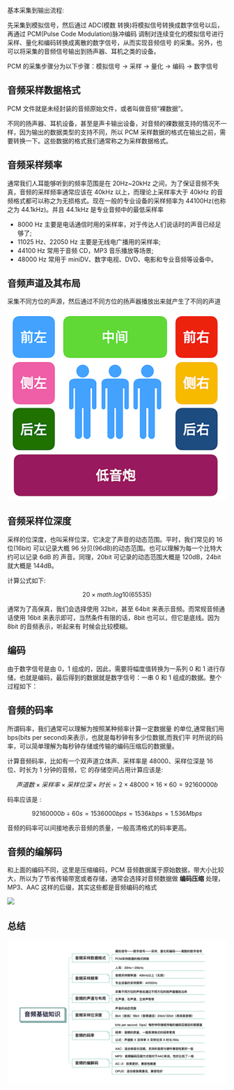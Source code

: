 基本采集到输出流程:

先采集到模拟信号，然后通过 ADC(模数 转换)将模拟信号转换成数字信号以后，再通过 PCM(Pulse Code Modulation)脉冲编码 调制对连续变化的模拟信号进行采样、量化和编码转换成离散的数字信号，从而实现音频信号 的采集。另外，也可以将采集的音频信号输出到扬声器、耳机之类的设备。

PCM 的采集步骤分为以下步骤：模拟信号 -> 采样 -> 量化 -> 编码 -> 数字信号

## 音频采样数据格式

PCM 文件就是未经封装的音频原始文件，或者叫做音频“裸数据”。

不同的扬声器、耳机设备，甚至是声卡输出设备，对音频的裸数据支持的情况不一样，因为输出的数据类型的支持不同，所以 PCM 采样数据的格式在输出之前，需要转换一下。这些数据的格式我们通常称之为采样数据格式。

## 音频采样频率

通常我们人耳能够听到的频率范围是在 20Hz~20kHz 之间，为了保证音频不失真，音频的采样频率通常应该在 40kHz 以上，而理论上采样率大于 40kHz 的音 频格式都可以称之为无损格式。现在一般的专业设备的采样频率为 44100Hz(也称之为 44.1kHz)。并且 44.1kHz 是专业音频中的最低采样率

- 8000 Hz 主要是电话通信时用的采样率，对于传达人们说话时的声音已经足够了;
- 11025 Hz、22050 Hz 主要是无线电广播用的采样率;
- 44100 Hz 常用于音频 CD，MP3 音乐播放等场景;
- 48000 Hz 常用于 miniDV、数字电视、DVD、电影和专业音频等设备中。

## 音频声道及其布局

采集不同方位的声源，然后通过不同方位的扬声器播放出来就产生了不同的声道

![](https://raw.githubusercontent.com/mikaelzero/ImageSource/main/uPic/YtIGDp.png)

## 音频采样位深度

采样的位深度，也叫采样位深，它决定了声音的动态范围。平时，我们常见的 16 位(16bit) 可以记录大概 96 分贝(96dB)的动态范围。也可以理解为每一个比特大约可以记录 6dB 的 声音。同理，20bit 可记录的动态范围大概是 120dB，24bit 就大概是 144dB。

计算公式如下:

$$
20\times math.log10(65535)
$$

通常为了高保真，我们会选择使用 32bit，甚至 64bit 来表示音频。而常规音频通话使用 16bit 来表示即可，当然条件有限的话，8bit 也可以，但它是底线。因为 8bit 的音频表示，听起来有 时候会比较模糊。

## 编码

由于数字信号是由 0，1 组成的，因此，需要将幅度值转换为一系列 0 和 1 进行存储，也就是编码，最后得到的数据就是数字信号：一串 0 和 1 组成的数据。整个过程如下：

## 音频的码率

所谓码率，我们通常可以理解为按照某种频率计算一定数据量 的单位,通常我们用 bps(bits per second)来表示，也就是每秒钟有多少位数据,而我们平 时所说的码率，可以简单理解为每秒钟存储或传输的编码压缩后的数据量。

计算音频码率，比如有一个双声道立体声、采样率是 48000、采样位深是 16 位、时长为 1 分钟的音频，它 的存储空间占用计算应该是:

$$
声道数 × 采样率 × 采样位深 × 时长 = 2 × 48000 × 16 × 60 = 92160000b
$$

码率应该是 :

$$
92160000b ÷ 60s = 1536000bps = 1536kbps = 1.536Mbps
$$

音频的码率可以间接地表示音频的质量，一般高清格式的码率更高。

## 音频的编解码

和上面的编码不同，这里是压缩编码，PCM 音频数据属于原始数据，带大小比较大，所以为了节省传输带宽或者存储，通常会选择对音频数据做 **编码压缩** 处理，MP3、AAC 这样的后缀，其实这些都是音频编码的格式

![](http://www.52im.net/data/attachment/forum/202007/20/133723zc5c9iwc1wuy1yr5.jpg)

## 总结

![](https://raw.githubusercontent.com/mikaelzero/ImageSource/main/uPic/qT32P2.png)
